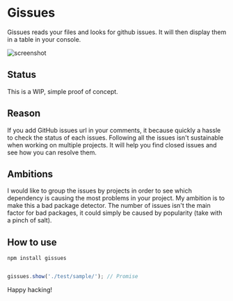 # Gissues

Gissues reads your files and looks for github issues. It will then display them in a table in your console.

![screenshot](https://cloud.githubusercontent.com/assets/1458008/8150668/de1ed6d4-12ea-11e5-89f3-153e7e39faec.png)

## Status

This is a WIP, simple proof of concept.

## Reason

If you add GitHub issues url in your comments, it because quickly a hassle to check the status of each issues. Following all the issues isn't sustainable when working on multiple projects. It will help you find closed issues and see how you can resolve them.

## Ambitions

I would like to group the issues by projects in order to see which dependency is causing the most problems in your project. My ambition is to make this a bad package detector. The number of issues isn't the main factor for bad packages, it could simply be caused by popularity (take with a pinch of salt).

## How to use

```
npm install gissues
```

```js

gissues.show('./test/sample/'); // Promise

```

Happy hacking!
